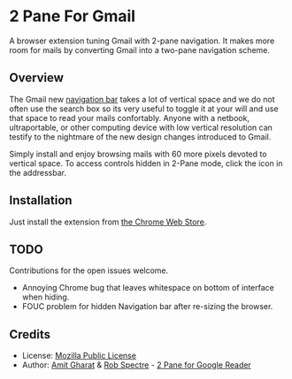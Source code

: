 
2 Pane For Gmail
========================
A browser extension tuning Gmail with 2-pane navigation. It makes more room for
mails by converting Gmail into a two-pane navigation scheme.

Overview
--------

The Gmail new [navigation bar](http://lifehacker.com/5864328/get-the-new-google-bar-now-with-a-cookie-tweak) takes a lot of vertical space and we do not often use
the search box so its very useful to toggle it at your will and use that space to
read your mails confortably. Anyone with a netbook, ultraportable, or other computing
device with low vertical resolution can testify to the nightmare of the new design changes
introduced to Gmail.

Simply install and enjoy browsing mails with 60 more pixels devoted to vertical space.
To access controls hidden in 2-Pane mode, click the icon in the addressbar.


Installation
-------------------------

Just install the extension from [the Chrome Web Store](http://goo.gl/m5plg).

TODO
-------------------------

Contributions for the open issues welcome.

* Annoying Chrome bug that leaves whitespace on bottom of interface when hiding.
* FOUC problem for hidden Navigation bar after re-sizing the browser.


Credits
--------------------------

* License: [Mozilla Public License](http://www.mozilla.org/MPL/)
* Author: [Amit Gharat](http://amitgharat.wordpress.com/) & [Rob Spectre](http://brooklynhacker.com/) - [2 Pane for Google Reader](https://chrome.google.com/webstore/detail/nljoillhnnmdpimilggdbieeljfbkfgm)

